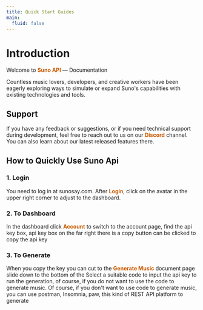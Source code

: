 ```yaml
---
title: Quick Start Guides
main:
  fluid: false
---
```


# Introduction

Welcome to <a href="https://sunosay.com" style="color: #ca5b00;text-decoration: none;font-weight: bold;">Suno API</a>   — Documentation

Countless music lovers, developers, and creative workers have been eagerly exploring ways to simulate or expand Suno's capabilities with existing technologies and tools.

<h2 style="font-weight: bold;">Support</h2>

If you have any feedback or suggestions, or if you need technical support during development, feel free to reach out to us on our <a href="https://discord.gg/EkeGyXbRJY" style="color: #ca5b00;text-decoration: none;font-weight: bold;">Discord</a> channel. You can also learn about our latest released features there.

<h2 style="font-weight: bold;">How to Quickly Use Suno Api</h2>

<h3 style="font-weight: bold;">1. Login</h3>

You need to log in at sunosay.com. After <a href="https://sunosay.com/login" style="color: #ca5b00;text-decoration: none;font-weight: bold;">Login</a>, click on the avatar in the upper right corner to adjust to the dashboard.

<h3 style="font-weight: bold;">2. To Dashboard</h3>

In the dashboard click <a href="https://sunosay.com/account" style="color: #ca5b00;text-decoration: none;font-weight: bold;">Account</a> to switch to the account page, find the api key box, api key box on the far right there is a copy button can be clicked to copy the api key

<h3 style="font-weight: bold;">3. To Generate</h3>


When you copy the key you can cut to the <a href="https://docs.sunosay.com/suno-api-music/generate-music" style="color: #ca5b00;text-decoration: none;font-weight: bold;">Generate Music</a> document page slide down to the bottom of the Select a suitable code to input the api key to run the generation, of course, if you do not want to use the code to generate music. Of course, if you don't want to use code to generate music, you can use postman, Insomnia, paw, this kind of REST API platform to generate